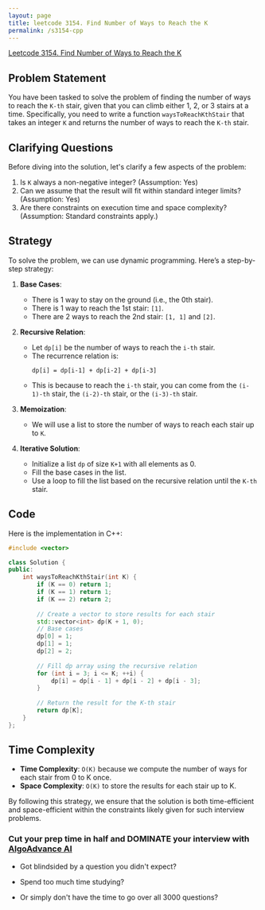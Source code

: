 ```yaml
---
layout: page
title: leetcode 3154. Find Number of Ways to Reach the K
permalink: /s3154-cpp
---
```

[Leetcode 3154. Find Number of Ways to Reach the K](https://algoadvance.github.io/algoadvance/l3154)
## Problem Statement

You have been tasked to solve the problem of finding the number of ways to reach the `K-th` stair, given that you can climb either 1, 2, or 3 stairs at a time. Specifically, you need to write a function `waysToReachKthStair` that takes an integer `K` and returns the number of ways to reach the `K-th` stair.

## Clarifying Questions

Before diving into the solution, let's clarify a few aspects of the problem:
1. Is `K` always a non-negative integer? (Assumption: Yes)
2. Can we assume that the result will fit within standard integer limits? (Assumption: Yes)
3. Are there constraints on execution time and space complexity? (Assumption: Standard constraints apply.)

## Strategy

To solve the problem, we can use dynamic programming. Here’s a step-by-step strategy:

1. **Base Cases**:
   - There is 1 way to stay on the ground (i.e., the 0th stair).
   - There is 1 way to reach the 1st stair: `[1]`.
   - There are 2 ways to reach the 2nd stair: `[1, 1]` and `[2]`.

2. **Recursive Relation**:
   - Let `dp[i]` be the number of ways to reach the `i-th` stair.
   - The recurrence relation is:
     ```
     dp[i] = dp[i-1] + dp[i-2] + dp[i-3]
     ```
   - This is because to reach the `i-th` stair, you can come from the `(i-1)-th` stair, the `(i-2)-th` stair, or the `(i-3)-th` stair.

3. **Memoization**:
   - We will use a list to store the number of ways to reach each stair up to `K`.

4. **Iterative Solution**:
   - Initialize a list `dp` of size `K+1` with all elements as 0.
   - Fill the base cases in the list.
   - Use a loop to fill the list based on the recursive relation until the `K-th` stair.

## Code

Here is the implementation in C++:

```cpp
#include <vector>

class Solution {
public:
    int waysToReachKthStair(int K) {
        if (K == 0) return 1;
        if (K == 1) return 1;
        if (K == 2) return 2;
        
        // Create a vector to store results for each stair
        std::vector<int> dp(K + 1, 0);
        // Base cases
        dp[0] = 1;
        dp[1] = 1;
        dp[2] = 2;
        
        // Fill dp array using the recursive relation
        for (int i = 3; i <= K; ++i) {
            dp[i] = dp[i - 1] + dp[i - 2] + dp[i - 3];
        }
        
        // Return the result for the K-th stair
        return dp[K];
    }
};
```

## Time Complexity

- **Time Complexity**: `O(K)` because we compute the number of ways for each stair from 0 to K once.
- **Space Complexity**: `O(K)` to store the results for each stair up to K.

By following this strategy, we ensure that the solution is both time-efficient and space-efficient within the constraints likely given for such interview problems.


### Cut your prep time in half and DOMINATE your interview with [AlgoAdvance AI](https://algoAdvance.com)

- Got blindsided by a question you didn't expect?

- Spend too much time studying?

- Or simply don't have the time to go over all 3000 questions?

